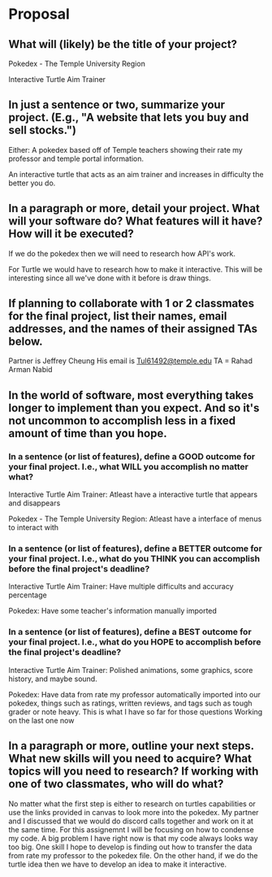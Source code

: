 # Proposal

## What will (likely) be the title of your project?

Pokedex - The Temple University Region

Interactive Turtle Aim Trainer

## In just a sentence or two, summarize your project. (E.g., "A website that lets you buy and sell stocks.")
Either:
A pokedex based off of Temple teachers showing their rate my professor and temple portal information.

An interactive turtle that acts as an aim trainer and increases in difficulty the better you do.


## In a paragraph or more, detail your project. What will your software do? What features will it have? How will it be executed?

If we do the pokedex then we will need to research how API's work. 

For Turtle we would have to research how to make it interactive. This will be interesting since all we've done with it before is draw things. 

## If planning to collaborate with 1 or 2 classmates for the final project, list their names, email addresses, and the names of their assigned TAs below.

Partner is Jeffrey Cheung
His email is Tul61492@temple.edu
TA = Rahad Arman Nabid

## In the world of software, most everything takes longer to implement than you expect. And so it's not uncommon to accomplish less in a fixed amount of time than you hope.
### In a sentence (or list of features), define a GOOD outcome for your final project. I.e., what WILL you accomplish no matter what?

Interactive Turtle Aim Trainer: Atleast have a interactive turtle that appears and disappears

Pokedex - The Temple University Region: Atleast have a interface of menus to interact with

### In a sentence (or list of features), define a BETTER outcome for your final project. I.e., what do you THINK you can accomplish before the final project's deadline?

Interactive Turtle Aim Trainer: Have multiple difficults and accuracy percentage

Pokedex: Have some teacher's information manually imported

### In a sentence (or list of features), define a BEST outcome for your final project. I.e., what do you HOPE to accomplish before the final project's deadline?

Interactive Turtle Aim Trainer: Polished animations, some graphics, score history, and maybe sound.

Pokedex: Have data from rate my professor automatically imported into our pokedex, things such as ratings, written reviews, and tags such as tough grader or note heavy.
This is what I have so far for those questions
Working on the last one now

## In a paragraph or more, outline your next steps. What new skills will you need to acquire? What topics will you need to research? If working with one of two classmates, who will do what?

No matter what the first step is either to research on turtles capabilities or use the links provided in canvas to look more into the pokedex. My partner and I discussed that we would do discord calls together and work on it at the same time. For this assignemnt I will be focusing on how to condense my code. A big problem I have right now is that my code always looks way too big. One skill I hope to develop is finding out how to transfer the data from rate my professor to the pokedex file. On the other hand, if we do the turtle idea then we have to develop an idea to make it interactive.